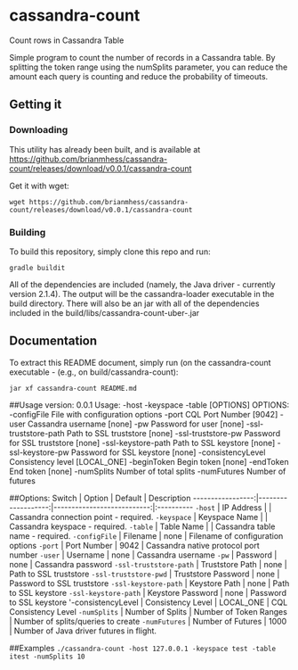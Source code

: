 # cassandra-count
Count rows in Cassandra Table

Simple program to count the number of records in a Cassandra table.
By splitting the token range using the numSplits parameter, you can
reduce the amount each query is counting and reduce the probability
of timeouts.

## Getting it

### Downloading
This utility has already been built, and is available at
https://github.com/brianmhess/cassandra-count/releases/download/v0.0.1/cassandra-count

Get it with wget:
```
wget https://github.com/brianmhess/cassandra-count/releases/download/v0.0.1/cassandra-count
```

### Building
To build this repository, simply clone this repo and run:
```
gradle buildit
```

All of the dependencies are included (namely, the Java driver - currently
version 2.1.4).  The output will be the cassandra-loader executable
in the build directory.  There will also be an jar with all of the
dependencies included in the build/libs/cassandra-count-uber-<version>.jar

## Documentation 
To extract this README document, simply run (on the cassandra-count
executable - (e.g., on build/cassandra-count):
```
jar xf cassandra-count README.md
```

##Usage
version: 0.0.1
Usage: -host <ipaddress> -keyspace <ks> -table <tableName> [OPTIONS]
OPTIONS:
  -configFile <filename>         File with configuration options
  -port <portNumber>             CQL Port Number [9042]
  -user <username>               Cassandra username [none]
  -pw <password>                 Password for user [none]
  -ssl-truststore-path <path>    Path to SSL truststore [none]
  -ssl-truststore-pw <pwd>       Password for SSL truststore [none]
  -ssl-keystore-path <path>      Path to SSL keystore [none]
  -ssl-keystore-pw <pwd>         Password for SSL keystore [none]
  -consistencyLevel <CL>         Consistency level [LOCAL_ONE]
  -beginToken <tokenString>      Begin token [none]
  -endToken <tokenString>        End token [none]
  -numSplits <numsplits>         Number of total splits
  -numFutures <numfutures>       Number of futures

##Options:
 Switch           | Option             | Default                    | Description
-----------------:|-------------------:|---------------------------:|:----------
 `-host`          | IP Address         | <REQUIRED>                 | Cassandra connection point - required.
 `-keyspace`      | Keyspace Name      | <REQUIRED>                 | Cassandra keyspace - required.
 `-table`         | Table Name         | <REQUIRED>                 | Cassandra table name - required.
 `-configFile`    | Filename           | none                       | Filename of configuration options 
 `-port`          | Port Number        | 9042                       | Cassandra native protocol port number
 `-user`          | Username           | none                       | Cassandra username
 `-pw`            | Password           | none                       | Cassandra password
 `-ssl-truststore-path` | Truststore Path     | none                | Path to SSL truststore
 `-ssl-truststore-pwd`  | Truststore Password | none                | Password to SSL truststore
 `-ssl-keystore-path`   | Keystore Path       | none                | Path to SSL keystore
 `-ssl-keystore-path`   | Keystore Password   | none                | Password to SSL keystore
 '-consistencyLevel | Consistency Level | LOCAL_ONE                 | CQL Consistency Level
 `-numSplits`    | Number of Splits  | Number of Token Ranges       | Number of splits/queries to create
 `-numFutures`    | Number of Futures  | 1000                       | Number of Java driver futures in flight.

##Examples
```./cassandra-count -host 127.0.0.1 -keyspace test -table itest -numSplits 10```
